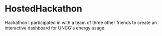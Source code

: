 # HostedHackathon
 Hackathon I participated in with a team of three other friends to create an interactive dashboard for UNCG's energy usage.
